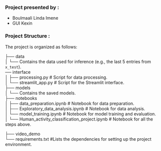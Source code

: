 ### Project presented by :
* Boulmaali Linda Imene
* GUI Kexin

### Project Structure : 
The project is organized as follows:

├── data  
│   └── Contains the data used for inference (e.g., the last 5 entries from `x_test`).  
── interface  
│   ├── processing.py  # Script for data processing.  
│   └── streamlit_app.py  # Script for the Streamlit interface.  
├── models  
│   └── Contains the saved models.  
├── notebooks  
│   ├── data_preparation.ipynb  # Notebook for data preparation.  
│   ├── Exploratory_data_analysis.ipynb  # Notebook for data analysis.  
│   └── model_training.ipynb  # Notebook for model training and evaluation.  
│   └── Human_activity_classification_project.ipynb  # Notebook for all the steps above. 


├── video_demo  
└── requirements.txt  #Lists the dependencies for setting up the project environment.  

